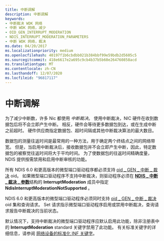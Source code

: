 ```yaml
---
title: 中断调解
description: 中断调解
keywords:
- 中断裁决 WDK 网络
- 中断 WDK 网络，减少
- OID_GEN_INTERRUPT_MODERATION
- NDIS_INTERRUPT_MODERATION_PARAMETERS
- 中断 WDK 网络，裁决
ms.date: 04/20/2017
ms.localizationpriority: medium
ms.openlocfilehash: 40197f1b6cbdbb021b384bbf99e59bdb2d5605c5
ms.sourcegitcommit: 418e6617e2a695c9cb4b37b5b60e264760858acd
ms.translationtype: MT
ms.contentlocale: zh-CN
ms.lasthandoff: 12/07/2020
ms.locfileid: "96817117"
---
```

# <a name="interrupt-moderation"></a>中断调解





为了减少中断数，许多 Nic 都使用 *中断裁决*。 使用中断裁决，NIC 硬件在收到数据包后将不会立即产生中断。 相反，硬件会等待更多数据包到达，或在生成中断之前超时。 硬件供应商指定数据包、超时间隔或其他中断裁决算法的最大数目。

数据包的测量往返时间是最常用的一种方法，用于确定两个终结点之间的网络带宽。 但是，当启用中断裁决后，接收数据包并不会立即产生中断，因此，特定数据包的被察觉往返时间将大于平均时间。 为了使数据包的往返时间精确度量，NDIS 提供按需禁用和启用中断审核的功能。

所有 NDIS 6.0 和更高版本的微型端口驱动程序都必须支持 [oid \_ GEN \_ 中断 \_ 裁决](./oid-gen-interrupt-moderation.md) oid。 如果微型端口驱动程序不支持中断裁决，则驱动程序必须在 [**NDIS \_ 中断 \_ 裁决 \_ 参数**](/windows-hardware/drivers/ddi/ntddndis/ns-ntddndis-_ndis_interrupt_moderation_parameters)结构的 **InterruptModeration** 成员中指定 **NdisInterruptModerationNotSupported** 。

NDIS 6.0 和更高版本的微型端口驱动程序必须同时支持 [oid \_ GEN \_ 中断 \_ 裁决](./oid-gen-interrupt-moderation.md) oid 集和查询请求。 Set 请求指示微型端口驱动程序启用或禁用中断裁决，查询请求报告中断裁决的当前状态。

默认情况下，支持中断裁决的微型端口驱动程序应默认启用此功能，除非注册表中的 **InterruptModeration** standard 关键字禁用了此功能。 有关标准关键字的详细信息，请参阅 [网络设备的标准化 INF 关键字](standardized-inf-keywords-for-network-devices.md)。

 

